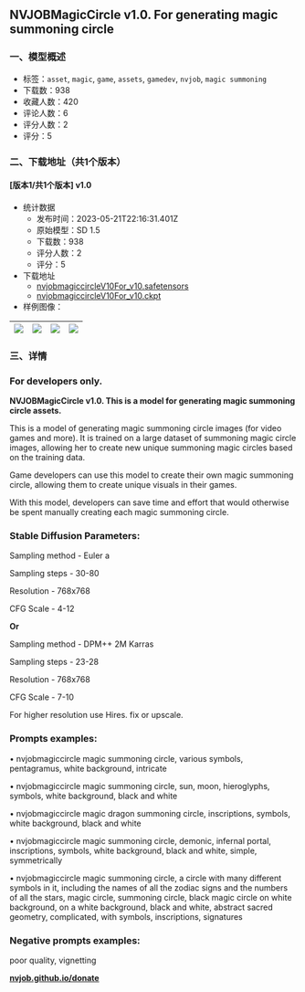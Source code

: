 ## NVJOBMagicCircle v1.0. For generating magic summoning circle
### 一、模型概述

- 标签：`asset`, `magic`, `game`, `assets`, `gamedev`, `nvjob`, `magic summoning`
- 下载数：938
- 收藏人数：420
- 评论人数：6
- 评分人数：2
- 评分：5

### 二、下载地址（共1个版本）

#### [版本1/共1个版本] v1.0

- 统计数据
  - 发布时间：2023-05-21T22:16:31.401Z
  - 原始模型：SD 1.5
  - 下载数：938
  - 评分人数：2
  - 评分：5
- 下载地址
  - [nvjobmagiccircleV10For_v10.safetensors](https://civitai.com/api/download/models/77286)
  - [nvjobmagiccircleV10For_v10.ckpt](https://civitai.com/api/download/models/77286?type=Model&format=PickleTensor&size=pruned&fp=fp16)
- 样例图像：

| <img src="https://image.civitai.com/xG1nkqKTMzGDvpLrqFT7WA/a2409c75-f7ab-42f4-937e-6578527d5654/width=450/866761.jpeg" /> | <img src="https://image.civitai.com/xG1nkqKTMzGDvpLrqFT7WA/a44f09e4-1e2b-4390-9b17-17469b73d2a2/width=450/866778.jpeg" /> | <img src="https://image.civitai.com/xG1nkqKTMzGDvpLrqFT7WA/12854832-bf68-4494-abfe-9d128fd92c26/width=450/866820.jpeg" /> | <img src="https://image.civitai.com/xG1nkqKTMzGDvpLrqFT7WA/a443d515-49d8-4205-915d-e7b3f675f998/width=450/866823.jpeg" /> |
| ---- | ---- | ---- | ---- |


### 三、详情
<h3 id="heading-2"><strong>For developers only.</strong></h3><p><strong>NVJOBMagicCircle v1.0. This is a model for generating magic summoning circle assets.</strong></p><p>This is a model of generating magic summoning circle images (for video games and more). It is trained on a large dataset of summoning magic circle images, allowing her to create new unique summoning magic circles based on the training data.</p><p>Game developers can use this model to create their own magic summoning circle, allowing them to create unique visuals in their games.</p><p>With this model, developers can save time and effort that would otherwise be spent manually creating each magic summoning circle.</p><h3 id="heading-8"><strong>Stable Diffusion Parameters:</strong></h3><p>Sampling method - Euler a</p><p>Sampling steps - 30-80</p><p>Resolution - 768x768</p><p>CFG Scale - 4-12</p><p><strong>Or</strong></p><p>Sampling method - DPM++ 2M Karras</p><p>Sampling steps - 23-28</p><p>Resolution - 768x768</p><p>CFG Scale - 7-10</p><p>For higher resolution use Hires. fix or upscale.</p><h3 id="heading-9"><strong>Prompts examples:</strong></h3><p>• nvjobmagiccircle magic summoning circle, various symbols, pentagramus, white background, intricate</p><p>• nvjobmagiccircle magic summoning circle, sun, moon, hieroglyphs, symbols, white background, black and white</p><p>• nvjobmagiccircle magic dragon summoning circle, inscriptions, symbols, white background, black and white</p><p>• nvjobmagiccircle magic summoning circle, demonic, infernal portal, inscriptions, symbols, white background, black and white, simple, symmetrically</p><p>• nvjobmagiccircle magic summoning circle, a circle with many different symbols in it, including the names of all the zodiac signs and the numbers of all the stars, magic circle, summoning circle, black magic circle on white background, on a white background, black and white, abstract sacred geometry, complicated, with symbols, inscriptions, signatures</p><h3 id="heading-10"><strong>Negative prompts examples:</strong></h3><p>poor quality, vignetting</p><p><a target="_blank" rel="ugc" href="http://nvjob.github.io/donate"><strong>nvjob.github.io/donate</strong></a></p><p></p>
